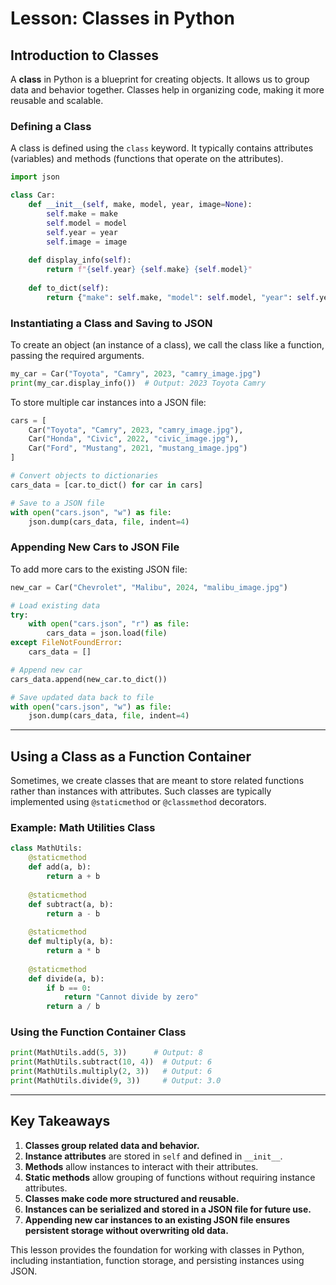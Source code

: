 # Lesson: Classes in Python

## Introduction to Classes
A **class** in Python is a blueprint for creating objects. It allows us to group data and behavior together. Classes help in organizing code, making it more reusable and scalable.

### Defining a Class
A class is defined using the `class` keyword. It typically contains attributes (variables) and methods (functions that operate on the attributes).

```python
import json

class Car:
    def __init__(self, make, model, year, image=None):
        self.make = make
        self.model = model
        self.year = year
        self.image = image
    
    def display_info(self):
        return f"{self.year} {self.make} {self.model}"
    
    def to_dict(self):
        return {"make": self.make, "model": self.model, "year": self.year, "image": self.image}
```

### Instantiating a Class and Saving to JSON
To create an object (an instance of a class), we call the class like a function, passing the required arguments.

```python
my_car = Car("Toyota", "Camry", 2023, "camry_image.jpg")
print(my_car.display_info())  # Output: 2023 Toyota Camry
```

To store multiple car instances into a JSON file:

```python
cars = [
    Car("Toyota", "Camry", 2023, "camry_image.jpg"),
    Car("Honda", "Civic", 2022, "civic_image.jpg"),
    Car("Ford", "Mustang", 2021, "mustang_image.jpg")
]

# Convert objects to dictionaries
cars_data = [car.to_dict() for car in cars]

# Save to a JSON file
with open("cars.json", "w") as file:
    json.dump(cars_data, file, indent=4)
```

### Appending New Cars to JSON File
To add more cars to the existing JSON file:

```python
new_car = Car("Chevrolet", "Malibu", 2024, "malibu_image.jpg")

# Load existing data
try:
    with open("cars.json", "r") as file:
        cars_data = json.load(file)
except FileNotFoundError:
    cars_data = []

# Append new car
cars_data.append(new_car.to_dict())

# Save updated data back to file
with open("cars.json", "w") as file:
    json.dump(cars_data, file, indent=4)
```

---

## Using a Class as a Function Container
Sometimes, we create classes that are meant to store related functions rather than instances with attributes. Such classes are typically implemented using `@staticmethod` or `@classmethod` decorators.

### Example: Math Utilities Class
```python
class MathUtils:
    @staticmethod
    def add(a, b):
        return a + b
    
    @staticmethod
    def subtract(a, b):
        return a - b
    
    @staticmethod
    def multiply(a, b):
        return a * b
    
    @staticmethod
    def divide(a, b):
        if b == 0:
            return "Cannot divide by zero"
        return a / b
```

### Using the Function Container Class
```python
print(MathUtils.add(5, 3))      # Output: 8
print(MathUtils.subtract(10, 4))  # Output: 6
print(MathUtils.multiply(2, 3))   # Output: 6
print(MathUtils.divide(9, 3))     # Output: 3.0
```

---

## Key Takeaways
1. **Classes group related data and behavior.**
2. **Instance attributes** are stored in `self` and defined in `__init__`.
3. **Methods** allow instances to interact with their attributes.
4. **Static methods** allow grouping of functions without requiring instance attributes.
5. **Classes make code more structured and reusable.**
6. **Instances can be serialized and stored in a JSON file for future use.**
7. **Appending new car instances to an existing JSON file ensures persistent storage without overwriting old data.**

This lesson provides the foundation for working with classes in Python, including instantiation, function storage, and persisting instances using JSON.

